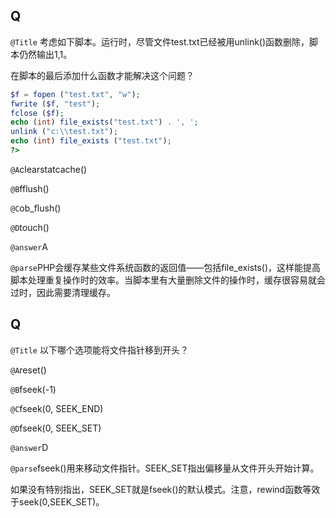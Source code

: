 ## Q

`@Title` 考虑如下脚本。运行时，尽管文件test.txt已经被用unlink()函数删除，脚本仍然输出1,1。

在脚本的最后添加什么函数才能解决这个问题？

```php
$f = fopen ("test.txt", "w");
fwrite ($f, "test");
fclose ($f);
echo (int) file_exists("test.txt") . ', ';
unlink ("c:\\test.txt");
echo (int) file_exists ("test.txt");
?>
```

`@A`clearstatcache()

`@B`fflush()

`@C`ob_flush()

`@D`touch()

`@answer`A

`@parse`PHP会缓存某些文件系统函数的返回值——包括file_exists()，这样能提高脚本处理重复操作时的效率。当脚本里有大量删除文件的操作时，缓存很容易就会过时，因此需要清理缓存。



## Q

`@Title` 以下哪个选项能将文件指针移到开头？

`@A`reset()

`@B`fseek(-1)

`@C`fseek(0, SEEK_END)

`@D`fseek(0, SEEK_SET)

`@answer`D

`@parse`fseek()用来移动文件指针。SEEK_SET指出偏移量从文件开头开始计算。

如果没有特别指出，SEEK_SET就是fseek()的默认模式。注意，rewind函数等效于seek(0,SEEK_SET)。